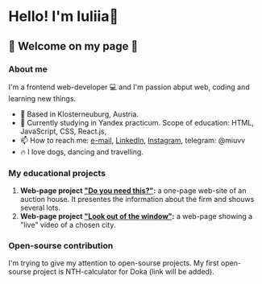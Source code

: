 # Hello! I'm Iuliia👋 
## 👀 Welcome on my page 👀

### About me

I'm a frontend web-developer 💻 and I'm passion abput web, coding and learning new things.

- 📍 Based in Klosterneuburg, Austria.
- 🔋 Currently studying in Yandex practicum. Scope of education: HTML, JavaScript, CSS, React.js, 
- 📫 How to reach me: [e-mail](mailto:iuliia.makarova.au@gmail.com), [LinkedIn](https://www.linkedin.com/in/iuliia-makarova-8b2977263/), [Instagram](https://www.instagram.com/juliasgram_/), telegram: @miuvv
- 🔥 I love dogs, dancing and travelling.

### My educational projects

1. **Web-page project ["Do you need this?"](https://github.com/makarovaiuliia/EP-do-you-need-this):** a one-page web-site of an auction house. It presentes the information about the firm and shouws several lots.
2. **Web-page project ["Look out of the window"](https://github.com/makarovaiuliia/posmotri_v_okno):** a web-page showing a "live" video of a chosen city. 

### Open-sourse contribution

I'm trying to give my attention to open-sourse projects. My first open-sourse project is NTH-calculator for Doka (link will be added).

<!--
**makarovaiuliia/makarovaiuliia** is a ✨ _special_ ✨ repository because its `README.md` (this file) appears on your GitHub profile.

Here are some ideas to get you started:

- 🔭 I’m currently working on ...
- 🌱 I’m currently learning ...
- 👯 I’m looking to collaborate on ...
- 🤔 I’m looking for help with ...
- 💬 Ask me about ...
- 📫 How to reach me: [e-mail](mailto:iuliia.makarova.au@gmail.com), telegram: @miuvv
- 😄 Pronouns: ...
- ⚡ Fun fact: ...
-->
